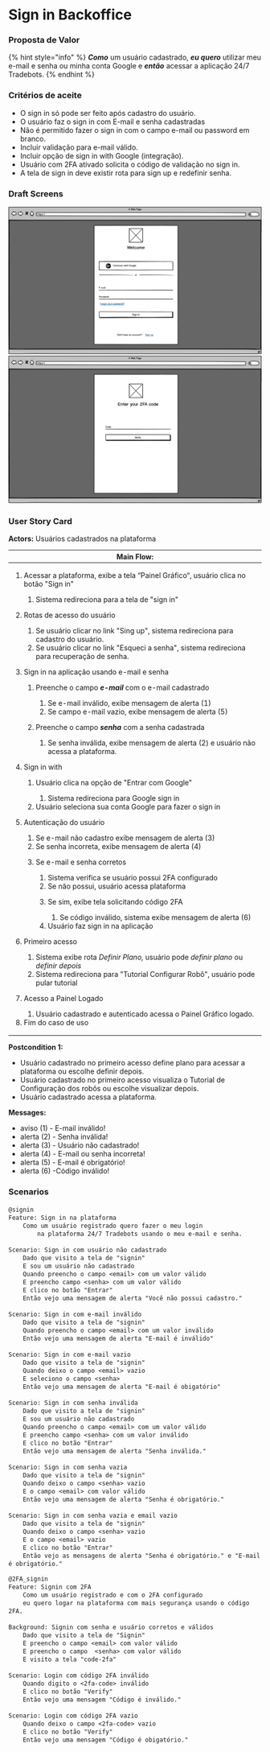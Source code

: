 # Sign in Backoffice

### Proposta de Valor

{% hint style="info" %}
_**Como**_ um usuário cadastrado, _**eu quero**_ utilizar meu e-mail e senha ou minha conta Google e _**então**_ acessar a aplicação 24/7 Tradebots.
{% endhint %}

### Critérios de aceite <a href="#criterios-de-aceite" id="criterios-de-aceite"></a>

* O sign in só pode ser feito após cadastro do usuário.
* O usuário faz o sign in com E-mail e senha cadastradas
* Não é permitido fazer o sign in com o campo e-mail ou password em branco.
* Incluir validação para e-mail válido.
* Incluir opção de sign in with Google (integração).
* Usuário com 2FA ativado solicita o código de validação no sign in.
* A tela de sign in deve existir rota para sign up e redefinir senha.

### Draft Screens <a href="#screens" id="screens"></a>

![](<../.gitbook/assets/Sign in.png>) ![](<../.gitbook/assets/Sign in 2FA code.png>)

### User Story Card  <a href="#user-story-card" id="user-story-card"></a>

**Actors:** Usuários cadastrados na plataforma

| **Main Flow**:                                                                                                                                                                                                                                                                                                                                                                                                                                                                                                                                                                                                                                                                                                                                                                                                                                                                                                                                                                                                                                                                                                                                                                                                                                                                                                                                                                                                                                                                                                                                                                                                                                                                                                                                                                                                                                                                                                                                                                                                                                                               |
| ---------------------------------------------------------------------------------------------------------------------------------------------------------------------------------------------------------------------------------------------------------------------------------------------------------------------------------------------------------------------------------------------------------------------------------------------------------------------------------------------------------------------------------------------------------------------------------------------------------------------------------------------------------------------------------------------------------------------------------------------------------------------------------------------------------------------------------------------------------------------------------------------------------------------------------------------------------------------------------------------------------------------------------------------------------------------------------------------------------------------------------------------------------------------------------------------------------------------------------------------------------------------------------------------------------------------------------------------------------------------------------------------------------------------------------------------------------------------------------------------------------------------------------------------------------------------------------------------------------------------------------------------------------------------------------------------------------------------------------------------------------------------------------------------------------------------------------------------------------------------------------------------------------------------------------------------------------------------------------------------------------------------------------------------------------------------------- |
| <p></p><ol><li><p>Acessar a plataforma, exibe a tela “Painel Gráfico“, usuário clica no botão "Sign in"</p><ol><li>Sistema redireciona para a tela de "sign in"</li></ol></li><li><p>Rotas de acesso do usuário</p><ol><li>Se usuário clicar no link "Sing up", sistema redireciona para cadastro do usuário.</li><li>Se usuário clicar no link "Esqueci a senha", sistema redireciona para recuperação de senha.</li></ol></li><li><p>Sign in na aplicação usando e-mail e senha</p><ol><li><p>Preenche o campo <em><strong>e-mail</strong></em> com o e-mail cadastrado</p><ol><li>Se e-mail inválido, exibe mensagem de alerta (1)</li><li>Se campo e-mail vazio, exibe mensagem de alerta (5)</li></ol></li><li><p>Preenche o campo <em><strong>senha</strong></em> com a senha cadastrada</p><ol><li>Se senha inválida, exibe mensagem de alerta (2) e usuário não acessa a plataforma.</li></ol></li></ol></li><li><p>Sign in with</p><ol><li><p>Usuário clica na opção de "Entrar com Google"</p><ol><li>Sistema redireciona para Google sign in </li></ol></li><li>Usuário seleciona sua conta Google para fazer o sign in</li></ol></li><li><p>Autenticação do usuário</p><ol><li>Se e-mail não cadastro exibe mensagem de alerta (3)</li><li>Se senha incorreta, exibe mensagem de alerta (4)</li><li><p>Se e-mail e senha corretos</p><ol><li>Sistema verifica se usuário possui 2FA configurado</li><li>Se não possui, usuário acessa plataforma</li><li><p>Se sim, exibe tela solicitando código 2FA</p><ol><li>Se código inválido, sistema exibe mensagem de alerta (6)</li></ol></li><li>Usuário faz sign in na aplicação</li></ol></li></ol></li><li><p>Primeiro acesso</p><ol><li>Sistema exibe rota <em>Definir Plano,</em> usuário pode <em>definir plano</em> ou <em>definir depois</em></li><li>Sistema redireciona para "Tutorial Configurar Robô", usuário pode pular tutorial</li></ol></li><li><p>Acesso a Painel Logado</p><ol><li>Usuário cadastrado e autenticado acessa o Painel Gráfico logado.</li></ol></li><li>Fim do caso de uso</li></ol> |

**Postcondition 1:**&#x20;

* Usuário cadastrado no primeiro acesso define plano para acessar a plataforma ou escolhe definir depois.
* Usuário cadastrado no primeiro acesso visualiza o Tutorial de Configuração dos robôs ou escolhe visualizar depois.
* Usuário cadastrado acessa a plataforma.

**Messages:**

* aviso (1) - E-mail inválido!
* alerta (2) - Senha inválida!
* alerta (3) - Usuário não cadastrado!
* alerta (4) - E-mail ou senha incorreta!
* alerta (5) - E-mail é obrigatório!
* alerta (6) -Código inválido!

### Scenarios <a href="#scenarios" id="scenarios"></a>

```
@signin
Feature: Sign in na plataforma
    Como um usuário registrado quero fazer o meu login 
        na plataforma 24/7 Tradebots usando o meu e-mail e senha.

Scenario: Sign in com usuário não cadastrado
    Dado que visito a tela de "signin"
    E sou um usuário não cadastrado
    Quando preencho o campo <email> com um valor válido
    E preencho campo <senha> com um valor válido
    E clico no botão "Entrar"
    Então vejo uma mensagem de alerta "Você não possui cadastro."

Scenario: Sign in com e-mail inválido
    Dado que visito a tela de "signin"
    Quando preencho o campo <email> com um valor inválido
    Então vejo uma mensagem de alerta "E-mail é inválido"

Scenario: Sign in com e-mail vazio
    Dado que visito a tela de "signin"
    Quando deixo o campo <email> vazio
    E seleciono o campo <senha>
    Então vejo uma mensagem de alerta "E-mail é obigatório"

Scenario: Sign in com senha inválida
    Dado que visito a tela de "signin"
    E sou um usuário não cadastrado
    Quando preencho o campo <email> com um valor válido
    E preencho campo <senha> com um valor inválido
    E clico no botão "Entrar"
    Então vejo uma mensagem de alerta "Senha inválida."

Scenario: Sign in com senha vazia
    Dado que visito a tela de "signin"
    Quando deixo o campo <senha> vazio
    E o campo <email> com valor válido
    Então vejo uma mensagem de alerta "Senha é obrigatório."

Scenario: Sign in com senha vazia e email vazio
    Dado que visito a tela de "signin"
    Quando deixo o campo <senha> vazio
    E o campo <email> vazio
    E clico no botão "Entrar"    
    Então vejo as mensagens de alerta "Senha é obrigatório." e "E-mail é obrigatório."   
```

```
@2FA_signin
Feature: Signin com 2FA
    Como um usuário registrado e com o 2FA configurado 
    eu quero logar na plataforma com mais segurança usando o código 2FA.

Background: Signin com senha e usuário corretos e válidos
    Dado que visito a tela de "Signin"
    E preencho o campo <email> com valor válido
    E preencho o campo  <senha> com valor válido
    E visito a tela "code-2fa"

Scenario: Login com código 2FA inválido
    Quando digito o <2fa-code> inválido
    E clico no botão "Verify"
    Então vejo uma mensagem "Código é inválido."

Scenario: Login com código 2FA vazio
    Quando deixo o campo <2fa-code> vazio
    E clico no botão "Verify"
    Então vejo uma mensagem "Código é obigatório."
```
